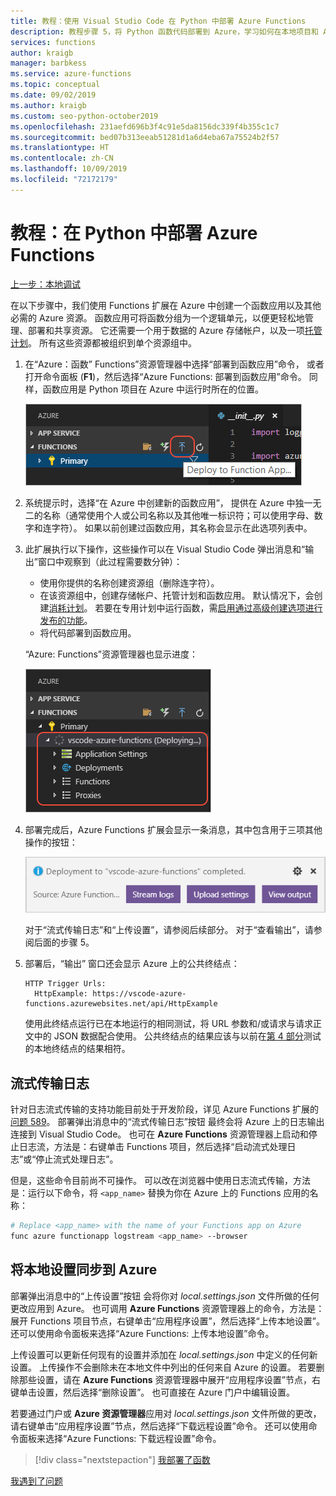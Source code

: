```yaml
---
title: 教程：使用 Visual Studio Code 在 Python 中部署 Azure Functions
description: 教程步骤 5，将 Python 函数代码部署到 Azure，学习如何在本地项目和 Azure 之间流式传输日志并同步设置。
services: functions
author: kraigb
manager: barbkess
ms.service: azure-functions
ms.topic: conceptual
ms.date: 09/02/2019
ms.author: kraigb
ms.custom: seo-python-october2019
ms.openlocfilehash: 231aefd696b3f4c91e5da8156dc339f4b355c1c7
ms.sourcegitcommit: bed07b313eeab51281d1a6d4eba67a75524b2f57
ms.translationtype: HT
ms.contentlocale: zh-CN
ms.lasthandoff: 10/09/2019
ms.locfileid: "72172179"
---
```

# <a name="tutorial-deploy-azure-functions-in-python"></a>教程：在 Python 中部署 Azure Functions

[上一步：本地调试](tutorial-vs-code-serverless-python-04.md)

在以下步骤中，我们使用 Functions 扩展在 Azure 中创建一个函数应用以及其他必需的 Azure 资源。 函数应用可将函数分组为一个逻辑单元，以便更轻松地管理、部署和共享资源。 它还需要一个用于数据的 Azure 存储帐户，以及一项[托管计划](/azure/azure-functions/functions-scale#hosting-plan-support)。 所有这些资源都被组织到单个资源组中。

1. 在“Azure：函数”  Functions”资源管理器中选择“部署到函数应用”命令，  或者打开命令面板 (**F1**)，然后选择“Azure Functions:  部署到函数应用”命令。 同样，函数应用是 Python 项目在 Azure 中运行时所在的位置。

    ![“部署到函数应用”命令](media/deploy-command.png)

1. 系统提示时，选择“在 Azure 中创建新的函数应用”，  提供在 Azure 中独一无二的名称（通常使用个人或公司名称以及其他唯一标识符；可以使用字母、数字和连字符）。 如果以前创建过函数应用，其名称会显示在此选项列表中。

1. 此扩展执行以下操作，这些操作可以在 Visual Studio Code 弹出消息和“输出”窗口中观察到（此过程需要数分钟）： 

    - 使用你提供的名称创建资源组（删除连字符）。
    - 在该资源组中，创建存储帐户、托管计划和函数应用。 默认情况下，会创建[消耗计划](/azure/azure-functions/functions-scale#consumption-plan)。 若要在专用计划中运行函数，需[启用通过高级创建选项进行发布的功能](/azure/azure-functions/functions-develop-vs-code)。
    - 将代码部署到函数应用。

    “Azure:  Functions”资源管理器也显示进度：

    ![“Azure:Functions”资源管理器中的部署进度指示器](media/deploy-progress.png)

1. 部署完成后，Azure Functions 扩展会显示一条消息，其中包含用于三项其他操作的按钮：

    ![指示已成功完成部署并提供其他操作的消息](media/deployment-popup.png)

    对于“流式传输日志”和“上传设置”，请参阅后续部分。   对于“查看输出”，请参阅后面的步骤 5。 

1. 部署后，“输出”  窗口还会显示 Azure 上的公共终结点：

    ```output
    HTTP Trigger Urls:
      HttpExample: https://vscode-azure-functions.azurewebsites.net/api/HttpExample
    ```

    使用此终结点运行已在本地运行的相同测试，将 URL 参数和/或请求与请求正文中的 JSON 数据配合使用。 公共终结点的结果应该与以前在[第 4 部分](tutorial-vs-code-serverless-python-04.md)测试的本地终结点的结果相符。

## <a name="stream-logs"></a>流式传输日志

针对日志流式传输的支持功能目前处于开发阶段，详见 Azure Functions 扩展的[问题 589](https://github.com/microsoft/vscode-azurefunctions/issues/589)。 部署弹出消息中的“流式传输日志”按钮  最终会将 Azure 上的日志输出连接到 Visual Studio Code。 也可在 **Azure Functions** 资源管理器上启动和停止日志流，方法是：右键单击 Functions 项目，然后选择“启动流式处理日志”或“停止流式处理日志”。  

但是，这些命令目前尚不可操作。 可以改在浏览器中使用日志流式传输，方法是：运行以下命令，将 `<app_name>` 替换为你在 Azure 上的 Functions 应用的名称：

```bash
# Replace <app_name> with the name of your Functions app on Azure
func azure functionapp logstream <app_name> --browser
```

## <a name="sync-local-settings-to-azure"></a>将本地设置同步到 Azure

部署弹出消息中的“上传设置”按钮  会将你对 *local.settings.json* 文件所做的任何更改应用到 Azure。 也可调用 **Azure Functions** 资源管理器上的命令，方法是：展开 Functions 项目节点，右键单击“应用程序设置”，然后选择“上传本地设置”。   还可以使用命令面板来选择“Azure Functions:  上传本地设置”命令。

上传设置可以更新任何现有的设置并添加在 *local.settings.json* 中定义的任何新设置。 上传操作不会删除未在本地文件中列出的任何来自 Azure 的设置。 若要删除那些设置，请在 **Azure Functions** 资源管理器中展开“应用程序设置”节点，右键单击设置，然后选择“删除设置”。   也可直接在 Azure 门户中编辑设置。

若要通过门户或 **Azure 资源管理器**应用对 *local.settings.json* 文件所做的更改，请右键单击“应用程序设置”节点，然后选择“下载远程设置”命令。   还可以使用命令面板来选择“Azure Functions:  下载远程设置”命令。

> [!div class="nextstepaction"]
> [我部署了函数](tutorial-vs-code-serverless-python-06.md)

[我遇到了问题](https://www.research.net/r/PWZWZ52?tutorial=vscode-functions-python&step=05-deploy)
